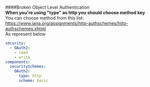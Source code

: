####Broken Object Level Authentication  
**When you're using "type" as http you should choose method key**  
You can choose method from this list: 
https://www.iana.org/assignments/http-authschemes/http-authschemes.xhtml  
As represent below 
```yaml
security:
  - OAuth2:
    - read
    - write
components:
  securitySchemes:
    OAuth2:
      type: http
      scheme: basic
```